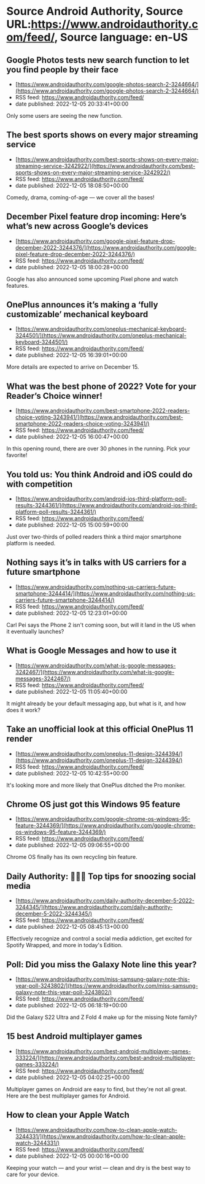 # Source Android Authority, Source URL:https://www.androidauthority.com/feed/, Source language: en-US

## Google Photos tests new search function to let you find people by their face
 - [https://www.androidauthority.com/google-photos-search-2-3244664/](https://www.androidauthority.com/google-photos-search-2-3244664/)
 - RSS feed: https://www.androidauthority.com/feed/
 - date published: 2022-12-05 20:33:41+00:00

Only some users are seeing the new function.

## The best sports shows on every major streaming service
 - [https://www.androidauthority.com/best-sports-shows-on-every-major-streaming-service-3242922/](https://www.androidauthority.com/best-sports-shows-on-every-major-streaming-service-3242922/)
 - RSS feed: https://www.androidauthority.com/feed/
 - date published: 2022-12-05 18:08:50+00:00

Comedy, drama, coming-of-age — we cover all the bases!

## December Pixel feature drop incoming: Here’s what’s new across Google’s devices
 - [https://www.androidauthority.com/google-pixel-feature-drop-december-2022-3244376/](https://www.androidauthority.com/google-pixel-feature-drop-december-2022-3244376/)
 - RSS feed: https://www.androidauthority.com/feed/
 - date published: 2022-12-05 18:00:28+00:00

Google has also announced some upcoming Pixel phone and watch features.

## OnePlus announces it’s making a ‘fully customizable’ mechanical keyboard
 - [https://www.androidauthority.com/oneplus-mechanical-keyboard-3244501/](https://www.androidauthority.com/oneplus-mechanical-keyboard-3244501/)
 - RSS feed: https://www.androidauthority.com/feed/
 - date published: 2022-12-05 16:39:01+00:00

More details are expected to arrive on December 15.

## What was the best phone of 2022? Vote for your Reader’s Choice winner!
 - [https://www.androidauthority.com/best-smartphone-2022-readers-choice-voting-3243941/](https://www.androidauthority.com/best-smartphone-2022-readers-choice-voting-3243941/)
 - RSS feed: https://www.androidauthority.com/feed/
 - date published: 2022-12-05 16:00:47+00:00

In this opening round, there are over 30 phones in the running. Pick your favorite!

## You told us: You think Android and iOS could do with competition
 - [https://www.androidauthority.com/android-ios-third-platform-poll-results-3244361/](https://www.androidauthority.com/android-ios-third-platform-poll-results-3244361/)
 - RSS feed: https://www.androidauthority.com/feed/
 - date published: 2022-12-05 15:00:59+00:00

Just over two-thirds of polled readers think a third major smartphone platform is needed.

## Nothing says it’s in talks with US carriers for a future smartphone
 - [https://www.androidauthority.com/nothing-us-carriers-future-smartphone-3244414/](https://www.androidauthority.com/nothing-us-carriers-future-smartphone-3244414/)
 - RSS feed: https://www.androidauthority.com/feed/
 - date published: 2022-12-05 12:23:01+00:00

Carl Pei says the Phone 2 isn't coming soon, but will it land in the US when it eventually launches?

## What is Google Messages and how to use it
 - [https://www.androidauthority.com/what-is-google-messages-3242467/](https://www.androidauthority.com/what-is-google-messages-3242467/)
 - RSS feed: https://www.androidauthority.com/feed/
 - date published: 2022-12-05 11:05:40+00:00

It might already be your default messaging app, but what is it, and how does it work?

## Take an unofficial look at this official OnePlus 11 render
 - [https://www.androidauthority.com/oneplus-11-design-3244394/](https://www.androidauthority.com/oneplus-11-design-3244394/)
 - RSS feed: https://www.androidauthority.com/feed/
 - date published: 2022-12-05 10:42:55+00:00

It's looking more and more likely that OnePlus ditched the Pro moniker.

## Chrome OS just got this Windows 95 feature
 - [https://www.androidauthority.com/google-chrome-os-windows-95-feature-3244369/](https://www.androidauthority.com/google-chrome-os-windows-95-feature-3244369/)
 - RSS feed: https://www.androidauthority.com/feed/
 - date published: 2022-12-05 09:06:55+00:00

Chrome OS finally has its own recycling bin feature.

## Daily Authority: 🧑‍🤝‍🧑 Top tips for snoozing social media
 - [https://www.androidauthority.com/daily-authority-december-5-2022-3244345/](https://www.androidauthority.com/daily-authority-december-5-2022-3244345/)
 - RSS feed: https://www.androidauthority.com/feed/
 - date published: 2022-12-05 08:45:13+00:00

Effectively recognize and control a social media addiction, get excited for Spotify Wrapped, and more in today's Edition.

## Poll: Did you miss the Galaxy Note line this year?
 - [https://www.androidauthority.com/miss-samsung-galaxy-note-this-year-poll-3243802/](https://www.androidauthority.com/miss-samsung-galaxy-note-this-year-poll-3243802/)
 - RSS feed: https://www.androidauthority.com/feed/
 - date published: 2022-12-05 06:18:19+00:00

Did the Galaxy S22 Ultra and Z Fold 4 make up for the missing Note family?

## 15 best Android multiplayer games
 - [https://www.androidauthority.com/best-android-multiplayer-games-333224/](https://www.androidauthority.com/best-android-multiplayer-games-333224/)
 - RSS feed: https://www.androidauthority.com/feed/
 - date published: 2022-12-05 04:02:25+00:00

Multiplayer games on Android are easy to find, but they're not all great. Here are the best multiplayer games for Android.

## How to clean your Apple Watch
 - [https://www.androidauthority.com/how-to-clean-apple-watch-3244331/](https://www.androidauthority.com/how-to-clean-apple-watch-3244331/)
 - RSS feed: https://www.androidauthority.com/feed/
 - date published: 2022-12-05 00:00:16+00:00

Keeping your watch — and your wrist — clean and dry is the best way to care for your device.
